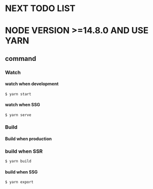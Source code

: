 # NEXT TODO LIST
# NODE VERSION >=14.8.0 AND USE YARN

## command

### Watch

#### watch when development

```shell script
$ yarn start
```

#### watch when SSG

```shell script
$ yarn serve
```

### Build

#### Build when production

### build when SSR

```shell script
$ yarn build
```

#### build when SSG

```shell script
$ yarn export
```
